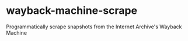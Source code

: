 # wayback-machine-scrape
Programmatically scrape snapshots from the Internet Archive's Wayback Machine
